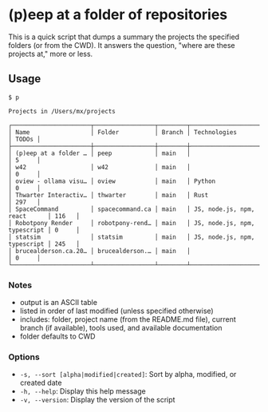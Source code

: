 # (p)eep at a folder of repositories

This is a quick script that dumps a summary the projects the specified folders (or from the CWD). It answers 
the question, "where are these projects at," more or less.

## Usage

```
$ p

Projects in /Users/mx/projects

┌──────────────────────┬─────────────────┬────────┬──────────────────────────────┬───────┐
│ Name                 │ Folder          │ Branch │ Technologies                 │ TODOs │
├──────────────────────┼─────────────────┼────────┼──────────────────────────────┼───────┤
│ (p)eep at a folder … │ peep            │ main   │                              │ 5     │
│ w42                  │ w42             │ main   │                              │ 0     │
│ oview - ollama visu… │ oview           │ main   │ Python                       │ 0     │
│ Thwarter Interactiv… │ thwarter        │ main   │ Rust                         │ 297   │
│ SpaceCommand         │ spacecommand.ca │ main   │ JS, node.js, npm, react      │ 116   │
│ Robotpony Render     │ robotpony-rend… │ main   │ JS, node.js, npm, typescript │ 0     │
│ statsim              │ statsim         │ main   │ JS, node.js, npm, typescript │ 245   │
│ brucealderson.ca.20… │ brucealderson.… │ main   │                              │ 0     │
└──────────────────────┴─────────────────┴────────┴──────────────────────────────┴───────┘
```

### Notes

- output is an ASCII table
- listed in order of last modified (unless specified otherwise)
- includes: folder, project name (from the README.md file), current branch (if available), tools used, and available documentation
- folder defaults to CWD

### Options

- `-s, --sort [alpha|modified|created]`: Sort by alpha, modified, or created date
- `-h, --help`: Display this help message
- `-v, --version`: Display the version of the script
